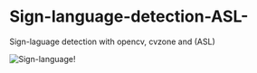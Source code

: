# Sign-language-detection-ASL-
Sign-laguage detection with opencv, cvzone and (ASL)

![Sign-language!](https://miro.medium.com/max/665/1*MLudTwKUYiCYQE0cV7p6aQ.png)
